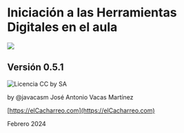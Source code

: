 # Iniciación a las Herramientas Digitales en el aula

![](https://github.com/javacasm/Iniciacion-Herramientas-Digitales-Aula/blob/main/images/logo-curso.jpeg?raw=true)

## Versión 0.5.1

![Licencia CC by SA](https://github.com/javacasm/Iniciacion-Herramientas-Digitales-Aula/blob/main/images/Licencia_CC_peque.png?raw=true) 

by @javacasm José Antonio Vacas Martínez

[https://elCacharreo.com](https://elCacharreo.com)

 Febrero 2024

